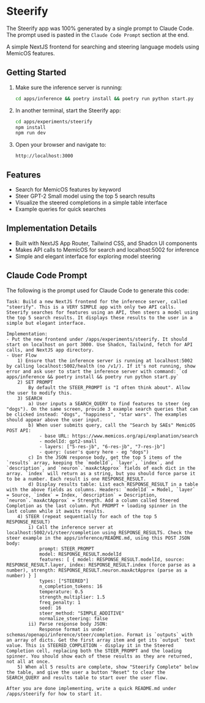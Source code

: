# Steerify

The Steerify app was 100% generated by a single prompt to Claude Code. The prompt used is pasted in the `Claude Code Prompt` section at the end.

A simple NextJS frontend for searching and steering language models using MemicOS features.

## Getting Started

1. Make sure the inference server is running:

   ```bash
   cd apps/inference && poetry install && poetry run python start.py
   ```

2. In another terminal, start the Steerify app:

   ```bash
   cd apps/experiments/steerify
   npm install
   npm run dev
   ```

3. Open your browser and navigate to:
   ```
   http://localhost:3000
   ```

## Features

- Search for MemicOS features by keyword
- Steer GPT-2 Small model using the top 5 search results
- Visualize the steered completions in a simple table interface
- Example queries for quick searches

## Implementation Details

- Built with NextJS App Router, Tailwind CSS, and Shadcn UI components
- Makes API calls to MemicOS for search and localhost:5002 for inference
- Simple and elegant interface for exploring model steering

## Claude Code Prompt

The following is the prompt used for Claude Code to generate this code:

```
Task: Build a new NextJS frontend for the inference server, called "steerify". This is a VERY SIMPLE app with only two API calls. Steerify searches for features using an API, then steers a model using the top 5 search results. It displays these results to the user in a simple but elegant interface.

Implementation:
- Put the new frontend under /apps/experiments/steerify. It should start on localhost on port 3000. Use Shadcn, Tailwind, fetch for API calls, and NextJS app directory.
- User Flow
	1) Ensure that the inference server is running at localhost:5002 by calling localhost:5002/health (no /v1/). If it's not running, show error and ask user to start the inference server with command: `cd apps/inference && poetry install && poetry run python start.py`
	2) SET PROMPT
		By default the STEER_PROMPT is "I often think about". Allow the user to modify this.
	3) SEARCH
		a) User inputs a SEARCH_QUERY to find features to steer (eg "dogs"). On the same screen, provide 3 example search queries that can be clicked instead: "dogs", "happiness", "star wars". The examples should appear above the user input.
		b) When user submits query, call the "Search by SAEs" MemicOS POST API:
			- base URL: https://www.memicos.org/api/explanation/search
			- modelId: gpt2-small
			- layers: ["5-res-jb", "6-res-jb", "7-res-jb"]
			- query: (user's query here - eg "dogs")
		c) In the JSON response body, get the top 5 items of the `results` array, keeping the `modelId`, `layer`, `index`, and `description`, and `neuron`.`maxActApprox` fields of each dict in the array. `index` will return as a string, but you should force parse it to be a number. Each result is one RESPONSE_RESULT.
		d) Display results table: List each RESPONSE_RESULT in a table with the above fields as columns. Headers: `modelId` = Model, `layer` = Source, `index` = Index, `description` = Description, `neuron`.`maxActApprox` = Strength. Add a column called Steered Completion as the last column. Put PROMPT + loading spinner in the last column while it awaits results.
	4) STEER (repeat sequentially for each of the top 5 RESPONSE_RESULT)
		i) Call the inference server at localhost:5002/v1/steer/completion using RESPONSE_RESULTS. Check the steer example in the apps/inference/README.md, using this POST JSON body:
			prompt: STEER_PROMPT
			model: RESPONSE_RESULT.modelId
			features: [ { model: RESPONSE_RESULT.modelId, source: RESPONSE_RESULT.layer, index: RESPONSE_RESULT.index (force parse as a number), strength: RESPONSE_RESULT.neuron.maxActApprox (parse as a number) } ]
			types: ["STEERED"]
			n_completion_tokens: 16
			temperature: 0.5
			strength_multiplier: 1.5
			freq_penalty: 1
			seed: 16
			steer_method: "SIMPLE_ADDITIVE"
			normalize_steering: false
		ii) Parse response body JSON:
			Response format is under schemas/openapi/inference/steer/completion. Format is `outputs` with an array of dicts. Get the first array item and get its `output` text value. This is STEERED_COMPLETION - display it in the Steered Completion cell, replacing both the STEER_PROMPT and the loading spinner. You should show each of these results as they are returned, not all at once.
	5) When all 5 results are complete, show "Steerify Complete" below the table, and give the user a button "Reset" to clear the SEARCH_QUERY and results table to start over the user flow.

After you are done implementing, write a quick README.md under /apps/steerify for how to start it.
```
